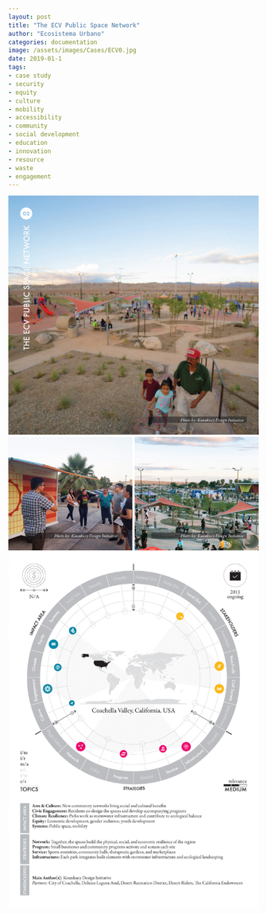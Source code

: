 ```yaml
---
layout: post
title: "The ECV Public Space Network"
author: "Ecosistema Urbano"
categories: documentation
image: /assets/images/Cases/ECV0.jpg
date: 2019-01-1
tags:
- case study
- security
- equity
- culture
- mobility
- accessibility
- community
- social development
- education
- innovation
- resource
- waste
- engagement
---
```


![ECV0](/assets/images/Cases/ECV0.jpg)
![ECV1](/assets/images/Cases/ECV1.jpg)
